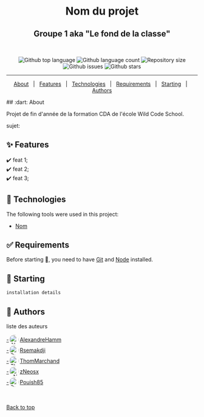 <h1 align="center">Nom du projet</h1>
<h2 align="center">Groupe 1 aka "Le fond de la classe"</h2>
<br>

<p align="center">
  <img alt="Github top language" src="https://img.shields.io/github/languages/top/WildCodeSchool/2023-11-wns-bleu-g1?color=56BEB8">

  <img alt="Github language count" src="https://img.shields.io/github/languages/count/WildCodeSchool/2023-11-wns-bleu-g1?color=56BEB8">

  <img alt="Repository size" src="https://img.shields.io/github/repo-size/WildCodeSchool/2023-11-wns-bleu-g1?color=56BEB8">

  <img alt="Github issues" src="https://img.shields.io/github/issues/WildCodeSchool/2023-11-wns-bleu-g1?color=56BEB8" />

  <!-- <img alt="Github forks" src="https://img.shields.io/github/forks/WildCodeSchool/2023-11-wns-bleu-g1?color=56BEB8" /> -->

  <img alt="Github stars" src="https://img.shields.io/github/stars/WildCodeSchool/2023-11-wns-bleu-g1?color=56BEB8" />
</p>

---
<p align="center">
  <a href="#dart-about">About</a> &#xa0; | &#xa0; 
  <a href="#sparkles-features">Features</a> &#xa0; | &#xa0;
  <a href="#rocket-technologies">Technologies</a> &#xa0; | &#xa0;
  <a href="#white_check_mark-requirements">Requirements</a> &#xa0; | &#xa0;
  <a href="#checkered_flag-starting">Starting</a> &#xa0; | &#xa0;
  <a href="#authors">Authors</a>
</p>
## :dart: About

Projet de fin d'année de la formation CDA de l'école Wild Code School.

sujet:

## :sparkles: Features

:heavy_check_mark: feat 1;\
:heavy_check_mark: feat 2;\
:heavy_check_mark: feat 3;

## :rocket: Technologies

The following tools were used in this project:

-   [Nom](lien)

## :white_check_mark: Requirements


Before starting :checkered_flag:, you need to have [Git](https://git-scm.com) and [Node](https://nodejs.org/en/) installed.

## :checkered_flag: Starting

```bash
installation details
```


## :busts_in_silhouette: Authors

liste des auteurs

<a href="https://github.com/AlexandreHamm" style="display: flex; align-items: center; margin: 3px 0"> - <img src="https://avatars.githubusercontent.com/u/81152973?v=4" alt="AlexandreHamm-avatar" style="height: 25px; margin: 0 2px; border-radius: 50%"/>AlexandreHamm </a>
<a href="https://github.com/Rsemakdji" style="display: flex; align-items: center; margin: 3px 0"> - <img src="https://avatars.githubusercontent.com/u/77302746?v=4" alt="Rsemakdji-avatar" style="height: 25px; margin: 0 2px; border-radius: 50%"/>Rsemakdji </a>
<a href="https://github.com/ThomMarchand" style="display: flex; align-items: center; margin: 3px 0"> - <img src="https://avatars.githubusercontent.com/u/115934120?v=4" alt="ThomMarchand-avatar" style="height: 25px; margin: 0 2px; border-radius: 50%"/>ThomMarchand </a>
<a href="https://github.com/zNeosx" style="display: flex; align-items: center; margin: 3px 0"> - <img src="https://avatars.githubusercontent.com/u/74994806?v=4" alt="zNeosx-avatar" style="height: 25px; margin: 0 2px; border-radius: 50%"/>zNeosx </a>
<a href="https://github.com/Pouish85" style="display: flex; align-items: center; margin: 3px 0"> - <img src="https://avatars.githubusercontent.com/u/60059601?v=4" alt="Pouish85-avatar" style="height: 25px; margin: 0 2px; border-radius: 50%"/>Pouish85 </a>

&#xa0;

<a href="#top">Back to top</a>
